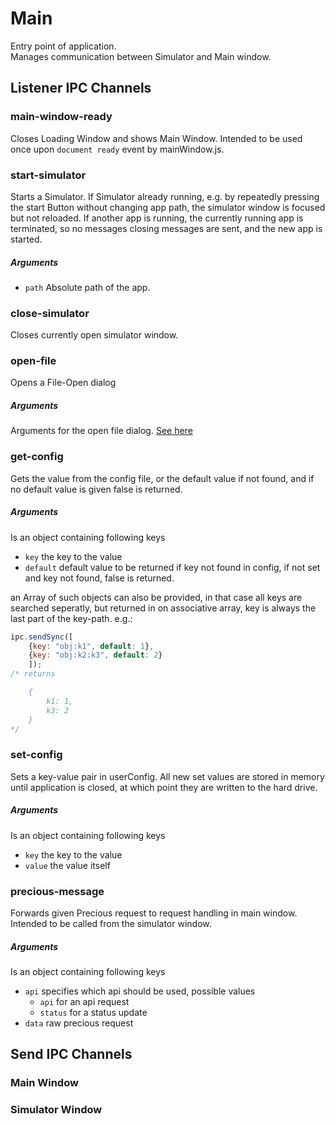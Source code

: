 # Main
Entry point of application.  
Manages communication between Simulator and Main window. 

## Listener IPC Channels
### main-window-ready
Closes Loading Window and shows Main Window. Intended to be used once upon `document ready` event by mainWindow.js.

### start-simulator
Starts a Simulator.
If Simulator already running, e.g. by repeatedly pressing the start Button without changing app path, the simulator window is focused but not reloaded.
If another app is running, the currently running app is terminated, so no messages closing messages are sent, and the new app is started.

##### Arguments

* `path` Absolute path of the app.

### close-simulator
Closes currently open simulator window.

### open-file
Opens a File-Open dialog

##### Arguments
Arguments for the open file dialog. [See here](https://github.com/atom/electron/blob/master/docs/api/dialog.md#dialogshowopendialogbrowserwindow-options-callback)

### get-config
Gets the value from the config file, or the default value if not found, and if no default value is given false is returned.

##### Arguments
Is an object containing following keys

* `key` the key to the value
* `default` default value to be returned if key not found in config, if not set and key not found, false is returned.

an Array of such objects can also be provided, in that case all keys are searched seperatly, but returned in on associative array, key is always the last part of the key-path.
e.g.:

```javascript
ipc.sendSync([
    {key: "obj:k1", default: 1},
    {key: "obj:k2:k3", default: 2}
    ]);
/* returns

    {
        k1: 1,
        k3: 2
    }
*/
```

### set-config
Sets a key-value pair in userConfig.
All new set values are stored in memory until application is closed, at which point they are written to the hard drive.

##### Arguments
Is an object containing following keys

* `key` the key to the value
* `value` the value itself

### precious-message
Forwards given Precious request to request handling in main window.
Intended to be called from the simulator window.

##### Arguments
Is an object containing following keys

* `api` specifies which api should be used, possible values
    * `api` for an api request
    * `status` for a status update
* `data` raw precious request

## Send IPC Channels
### Main Window
### Simulator Window